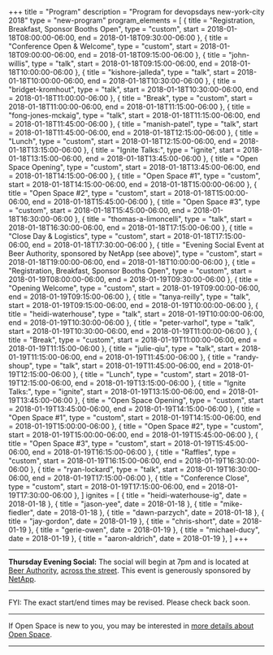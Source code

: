 +++
title = "Program"
description = "Program for devopsdays new-york-city 2018"
type = "new-program"
program_elements = [
    { title = "Registration, Breakfast, Sponsor Booths Open", type = "custom", start = 2018-01-18T08:00:00-06:00, end = 2018-01-18T09:30:00-06:00 },
    { title = "Conference Open & Welcome", type = "custom", start = 2018-01-18T09:00:00-06:00, end = 2018-01-18T09:15:00-06:00 },
    { title = "john-willis", type = "talk", start = 2018-01-18T09:15:00-06:00, end = 2018-01-18T10:00:00-06:00 },
    { title = "kishore-jalleda", type = "talk", start = 2018-01-18T10:00:00-06:00, end = 2018-01-18T10:30:00-06:00 },
    { title = "bridget-kromhout", type = "talk", start = 2018-01-18T10:30:00-06:00, end = 2018-01-18T11:00:00-06:00 },
    { title = "Break", type = "custom", start = 2018-01-18T11:00:00-06:00, end = 2018-01-18T11:15:00-06:00 },
    { title = "fong-jones-mckaig", type = "talk", start = 2018-01-18T11:15:00-06:00, end = 2018-01-18T11:45:00-06:00 },
    { title = "manish-patel", type = "talk", start = 2018-01-18T11:45:00-06:00, end = 2018-01-18T12:15:00-06:00 },
    { title = "Lunch", type = "custom", start = 2018-01-18T12:15:00-06:00, end = 2018-01-18T13:15:00-06:00 },
    { title = "Ignite Talks:", type = "ignite", start = 2018-01-18T13:15:00-06:00, end = 2018-01-18T13:45:00-06:00 },
    { title = "Open Space Opening", type = "custom", start = 2018-01-18T13:45:00-06:00, end = 2018-01-18T14:15:00-06:00 },
    { title = "Open Space #1", type = "custom", start = 2018-01-18T14:15:00-06:00, end = 2018-01-18T15:00:00-06:00 },
    { title = "Open Space #2", type = "custom", start = 2018-01-18T15:00:00-06:00, end = 2018-01-18T15:45:00-06:00 },
    { title = "Open Space #3", type = "custom", start = 2018-01-18T15:45:00-06:00, end = 2018-01-18T16:30:00-06:00 },
    { title = "thomas-a-limoncelli", type = "talk", start = 2018-01-18T16:30:00-06:00, end = 2018-01-18T17:15:00-06:00 },
    { title = "Close Day & Logistics", type = "custom", start = 2018-01-18T17:15:00-06:00, end = 2018-01-18T17:30:00-06:00 },
    { title = "Evening Social Event at Beer Authority, sponsored by NetApp (see above)", type = "custom", start = 2018-01-18T19:00:00-06:00, end = 2018-01-18T10:00:00-06:00 },
    { title = "Registration, Breakfast, Sponsor Booths Open", type = "custom", start = 2018-01-19T08:00:00-06:00, end = 2018-01-19T09:30:00-06:00 },
    { title = "Opening Welcome", type = "custom", start = 2018-01-19T09:00:00-06:00, end = 2018-01-19T09:15:00-06:00 },
    { title = "tanya-reilly", type = "talk", start = 2018-01-19T09:15:00-06:00, end = 2018-01-19T10:00:00-06:00 },
    { title = "heidi-waterhouse", type = "talk", start = 2018-01-19T10:00:00-06:00, end = 2018-01-19T10:30:00-06:00 },
    { title = "peter-varhol", type = "talk", start = 2018-01-19T10:30:00-06:00, end = 2018-01-19T11:00:00-06:00 },
    { title = "Break", type = "custom", start = 2018-01-19T11:00:00-06:00, end = 2018-01-19T11:15:00-06:00 },
    { title = "julie-qiu", type = "talk", start = 2018-01-19T11:15:00-06:00, end = 2018-01-19T11:45:00-06:00 },
    { title = "randy-shoup", type = "talk", start = 2018-01-19T11:45:00-06:00, end = 2018-01-19T12:15:00-06:00 },
    { title = "Lunch", type = "custom", start = 2018-01-19T12:15:00-06:00, end = 2018-01-19T13:15:00-06:00 },
    { title = "Ignite Talks:", type = "ignite", start = 2018-01-19T13:15:00-06:00, end = 2018-01-19T13:45:00-06:00 },
    { title = "Open Space Opening", type = "custom", start = 2018-01-19T13:45:00-06:00, end = 2018-01-19T14:15:00-06:00 },
    { title = "Open Space #1", type = "custom", start = 2018-01-19T14:15:00-06:00, end = 2018-01-19T15:00:00-06:00 },
    { title = "Open Space #2", type = "custom", start = 2018-01-19T15:00:00-06:00, end = 2018-01-19T15:45:00-06:00 },
    { title = "Open Space #3", type = "custom", start = 2018-01-19T15:45:00-06:00, end = 2018-01-19T16:15:00-06:00 },
    { title = "Raffles", type = "custom", start = 2018-01-19T16:15:00-06:00, end = 2018-01-19T16:30:00-06:00 },
    { title = "ryan-lockard", type = "talk", start = 2018-01-19T16:30:00-06:00, end = 2018-01-19T17:15:00-06:00 },
    { title = "Conference Close", type = "custom", start = 2018-01-19T17:15:00-06:00, end = 2018-01-19T17:30:00-06:00 },
]
ignites = [
    { title = "heidi-waterhouse-ig", date = 2018-01-18 },
    { title = "jason-yee", date = 2018-01-18 },
    { title = "mike-fiedler", date = 2018-01-18 },
    { title = "dawn-parzych", date = 2018-01-18 },
    { title = "jay-gordon", date = 2018-01-19 },
    { title = "chris-short", date = 2018-01-19 },
    { title = "gerie-owen", date = 2018-01-19 },
    { title = "michael-ducy", date = 2018-01-19 },
    { title = "aaron-aldrich", date = 2018-01-19 },
]
+++
<div class = "row">
  <div class = "col">
    <hr />
    <b>Thursday Evening Social:</b> The social will begin at 7pm and is located at <a href="https://www.beerauthoritynyc.com/">Beer Authority</a>, <a href="https://maps.google.com/?q=300+W+40th+St&entry=gmail&source=g">across the street</a>.  This event is generously sponsored by <a href="https://www.netapp.com/">NetApp</a>.
    <hr />
    FYI: The exact start/end times may be revised. Please check back soon.
    <hr />
    If Open Space is new to you, you may be interested in <a href="/pages/open-space-format">more details about Open Space</a>.
    <hr />
  </div>
</div>

